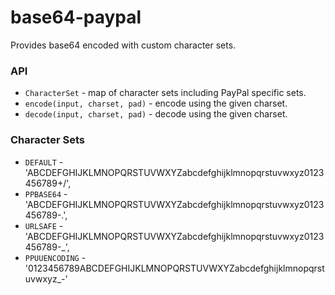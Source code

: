 # base64-paypal

Provides base64 encoded with custom character sets.

### API

- `CharacterSet` - map of character sets including PayPal specific sets.
- `encode(input, charset, pad)` - encode using the given charset.
- `decode(input, charset, pad)` - decode using the given charset.

### Character Sets

- `DEFAULT` - 'ABCDEFGHIJKLMNOPQRSTUVWXYZabcdefghijklmnopqrstuvwxyz0123456789+/',
- `PPBASE64` - 'ABCDEFGHIJKLMNOPQRSTUVWXYZabcdefghijklmnopqrstuvwxyz0123456789-.',
- `URLSAFE` - 'ABCDEFGHIJKLMNOPQRSTUVWXYZabcdefghijklmnopqrstuvwxyz0123456789-_',
- `PPUUENCODING` - '0123456789ABCDEFGHIJKLMNOPQRSTUVWXYZabcdefghijklmnopqrstuvwxyz_-'

